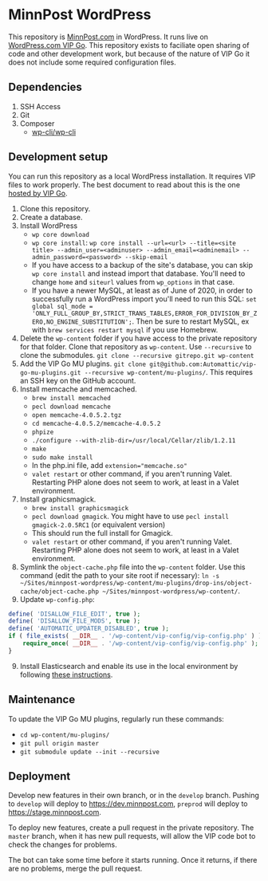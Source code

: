 # MinnPost WordPress

This repository is [MinnPost.com](https://www.minnpost.com) in WordPress. It runs live on [WordPress.com VIP Go](https://vip.wordpress.com/). This repository exists to faciliate open sharing of code and other development work, but because of the nature of VIP Go it does not include some required configuration files.

## Dependencies

1. SSH Access
2. Git
3. Composer
    - [wp-cli/wp-cli](https://packagist.org/packages/wp-cli/wp-cli)

## Development setup

You can run this repository as a local WordPress installation. It requires VIP files to work properly. The best document to read about this is the one [hosted by VIP Go](https://vip.wordpress.com/documentation/vip-go/local-vip-go-development-environment/).

1. Clone this repository.
2. Create a database.
3. Install WordPress
    - `wp core download`
    - `wp core install`:  `wp core install --url=<url> --title=<site title> --admin_user=<adminuser> --admin_email=<adminemail> --admin_password=<password> --skip-email`
    - If you have access to a backup of the site's database, you can skip `wp core install` and instead import that database. You'll need to change `home` and `siteurl` values from `wp_options` in that case.
    - If you have a newer MySQL, at least as of June of 2020, in order to successfully run a WordPress import you'll need to run this SQL: `set global sql_mode = 'ONLY_FULL_GROUP_BY,STRICT_TRANS_TABLES,ERROR_FOR_DIVISION_BY_ZERO,NO_ENGINE_SUBSTITUTION';`. Then be sure to restart MySQL, ex with `brew services restart mysql` if you use Homebrew.
4. Delete the `wp-content` folder if you have access to the private repository for that folder. Clone that repository as `wp-content`. Use `--recursive` to clone the submodules. `git clone --recursive gitrepo.git wp-content`
5. Add the VIP Go MU plugins. `git clone git@github.com:Automattic/vip-go-mu-plugins.git --recursive wp-content/mu-plugins/`. This requires an SSH key on the GitHub account.
6. Install memcache and memcached.
    - `brew install memcached` 
    - `pecl download memcache`
    - `open memcache-4.0.5.2.tgz`
    - `cd memcache-4.0.5.2/memcache-4.0.5.2`
    - `phpize`
    - `./configure --with-zlib-dir=/usr/local/Cellar/zlib/1.2.11`
    - `make`
    - `sudo make install`
    - In the php.ini file, add `extension="memcache.so"`
    - `valet restart` or other command, if you aren't running Valet. Restarting PHP alone does not seem to work, at least in a Valet environment.
7. Install graphicsmagick.
    - `brew install graphicsmagick`
    - `pecl download gmagick`. You might have to use `pecl install gmagick-2.0.5RC1` (or equivalent version)
    - This should run the full install for Gmagick.
    - `valet restart` or other command, if you aren't running Valet. Restarting PHP alone does not seem to work, at least in a Valet environment.
8. Symlink the `object-cache.php` file into the `wp-content` folder. Use this command (edit the path to your site root if necessary): `ln -s ~/Sites/minnpost-wordpress/wp-content/mu-plugins/drop-ins/object-cache/object-cache.php ~/Sites/minnpost-wordpress/wp-content/`.
8. Update `wp-config.php`:
```php
define( 'DISALLOW_FILE_EDIT', true );
define( 'DISALLOW_FILE_MODS', true );
define( 'AUTOMATIC_UPDATER_DISABLED', true );
if ( file_exists( __DIR__ . '/wp-content/vip-config/vip-config.php' ) ) {
    require_once( __DIR__ . '/wp-content/vip-config/vip-config.php' );
}
```
9. Install Elasticsearch and enable its use in the local environment by following [these instructions](https://gist.github.com/jonathanstegall/aef855c21156eaf526aadef27d8cfb99).

## Maintenance

To update the VIP Go MU plugins, regularly run these commands:

- `cd wp-content/mu-plugins/`
- `git pull origin master`
- `git submodule update --init --recursive`

## Deployment

Develop new features in their own branch, or in the `develop` branch. Pushing to `develop` will deploy to https://dev.minnpost.com, `preprod` will deploy to https://stage.minnpost.com.

To deploy new features, create a pull request in the private repository. The `master` branch, when it has new pull requests, will allow the VIP code bot to check the changes for problems.

The bot can take some time before it starts running. Once it returns, if there are no problems, merge the pull request.
